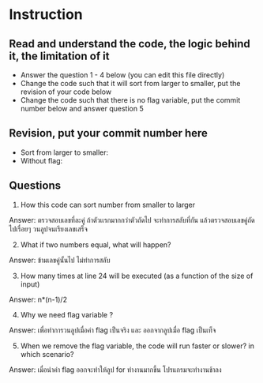 ﻿# Instruction

## Read and understand the code, the logic behind it, the limitation of it
* Answer the question 1 - 4 below (you can edit this file directly)
* Change the code such that it will sort from larger to smaller, put the revision of your code below
* Change the code such that there is no flag variable, put the commit number below and answer question 5 


## Revision, put your commit number here
* Sort from larger to smaller:
* Without flag:

## Questions
1. How this code can sort number from smaller to larger
 
Answer: ตรวจสอบเลขที่ละคู่ ถ้าตัวเเรกมากกว่าตัวถัดไป จะทำการสลับที่กัน แล้วตรวจสอบเลขคู่ถัดไปเรื่อยๆ วนลูปจนเรียงเลขเสร็จ

2. What if two numbers equal, what will happen? 

Answer: ข้ามเลขคู่นั้นไป ไม่ทำการสลับ

3. How many times at line 24 will be executed (as a function of the size of input) 

Answer: n*(n-1)/2

4. Why we need flag variable ? 

Answer: เพื่อทำการวนลูปเมื่อค่า flag เป็นจริง และ ออกจากลูปเมื่อ flag เป็นเท็จ

5. When we remove the flag variable, the code will run faster or slower? in which scenario? 

Answer: เมื่อนำค่า flag ออกจะทำให้ลูป for ทำงานมากขึ้น โปรแกรมจะทำงานช้าลง